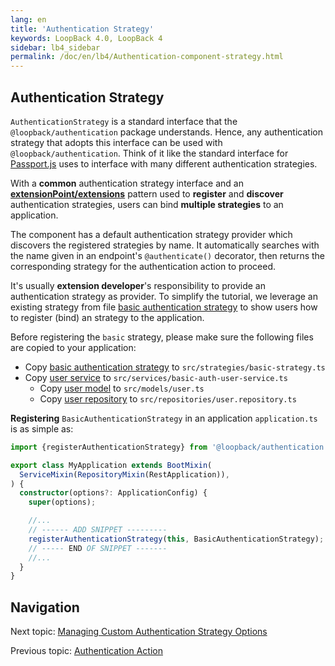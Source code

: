 ```yaml
---
lang: en
title: 'Authentication Strategy'
keywords: LoopBack 4.0, LoopBack 4
sidebar: lb4_sidebar
permalink: /doc/en/lb4/Authentication-component-strategy.html
---
```


## Authentication Strategy

`AuthenticationStrategy` is a standard interface that the
`@loopback/authentication` package understands. Hence, any authentication
strategy that adopts this interface can be used with `@loopback/authentication`.
Think of it like the standard interface for
[Passport.js](http://www.passportjs.org/packages/passport-npm/) uses to
interface with many different authentication strategies.

With a **common** authentication strategy interface and an
[**extensionPoint/extensions**](Extension-point-and-extensions.md) pattern used
to **register** and **discover** authentication strategies, users can bind
**multiple strategies** to an application.

The component has a default authentication strategy provider which discovers the
registered strategies by name. It automatically searches with the name given in
an endpoint's `@authenticate()` decorator, then returns the corresponding
strategy for the authentication action to proceed.

It's usually **extension developer**'s responsibility to provide an
authentication strategy as provider. To simplify the tutorial, we leverage an
existing strategy from file
[basic authentication strategy](https://github.com/loopbackio/loopback-next/blob/master/packages/authentication/src/__tests__/fixtures/strategies/basic-strategy.ts)
to show users how to register (bind) an strategy to the application.

Before registering the `basic` strategy, please make sure the following files
are copied to your application:

- Copy
  [basic authentication strategy](https://github.com/loopbackio/loopback-next/blob/master/packages/authentication/src/__tests__/fixtures/strategies/basic-strategy.ts)
  to `src/strategies/basic-strategy.ts`
- Copy
  [user service](https://github.com/loopbackio/loopback-next/blob/master/packages/authentication/src/__tests__/fixtures/services/basic-auth-user-service.ts)
  to `src/services/basic-auth-user-service.ts`
  - Copy
    [user model](https://github.com/loopbackio/loopback-next/blob/master/packages/authentication/src/__tests__/fixtures/users/user.ts)
    to `src/models/user.ts`
  - Copy
    [user repository](https://github.com/loopbackio/loopback-next/blob/master/packages/authentication/src/__tests__/fixtures/users/user.repository.ts)
    to `src/repositories/user.repository.ts`

**Registering** `BasicAuthenticationStrategy` in an application `application.ts`
is as simple as:

```ts
import {registerAuthenticationStrategy} from '@loopback/authentication';

export class MyApplication extends BootMixin(
  ServiceMixin(RepositoryMixin(RestApplication)),
) {
  constructor(options?: ApplicationConfig) {
    super(options);

    //...
    // ------ ADD SNIPPET ---------
    registerAuthenticationStrategy(this, BasicAuthenticationStrategy);
    // ----- END OF SNIPPET -------
    //...
  }
}
```

## Navigation

Next topic:
[Managing Custom Authentication Strategy Options](Authentication-component-options.md)

Previous topic: [Authentication Action](Authentication-component-action.md)
